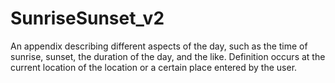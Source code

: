 # SunriseSunset_v2
An appendix describing different aspects of the day, such as the time of sunrise, sunset, the duration of the day, and the like. Definition occurs at the current location of the location or a certain place entered by the user.
